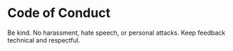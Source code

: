 # Code of Conduct

Be kind. No harassment, hate speech, or personal attacks. Keep feedback technical and respectful.

